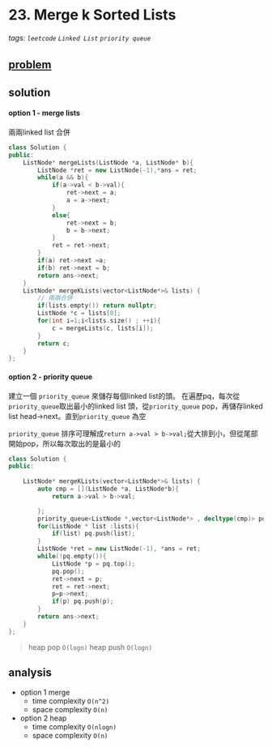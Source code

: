 # 23. Merge k Sorted Lists

###### tags: `leetcode` `Linked List` `priority queue`

## [problem](https://leetcode.com/problems/merge-k-sorted-lists/)

## solution 

#### option 1 - merge lists

兩兩linked list 合併
```c++
class Solution {
public:
    ListNode* mergeLists(ListNode *a, ListNode* b){
        ListNode *ret = new ListNode(-1),*ans = ret;
        while(a && b){
            if(a->val < b->val){
                ret->next = a;
                a = a->next;
            }
            else{
                ret->next = b;
                b = b->next;
            }
            ret = ret->next;
        }
        if(a) ret->next =a;
        if(b) ret->next = b;
        return ans->next;
    }
    ListNode* mergeKLists(vector<ListNode*>& lists) {
        // 兩兩合併
        if(lists.empty()) return nullptr;
        ListNode *c = lists[0];
        for(int i=1;i<lists.size() ; ++i){
            c = mergeLists(c, lists[i]);
        }
        return c;
    }
};
```

#### option 2 - priority queue
建立一個 `priority_queue` 來儲存每個linked list的頭。
在遍歷pq，每次從`priority_queue`取出最小的linked list 頭，從`priority_queue` pop，再儲存linked list head->next。直到`priority_queue` 為空 

`priority_queue` 排序可理解成`return a->val > b->val;`從大排到小，但從尾部開始pop，所以每次取出的是最小的

```c++
class Solution {
public:
    
    ListNode* mergeKLists(vector<ListNode*>& lists) {
        auto cmp = [](ListNode *a, ListNode*b){
            return a->val > b->val;

        };
        priority_queue<ListNode *,vector<ListNode*> , decltype(cmp)> pq(cmp);
        for(ListNode * list :lists){
            if(list) pq.push(list);
        }
        ListNode *ret = new ListNode(-1), *ans = ret;
        while(!pq.empty()){
            ListNode *p = pq.top();
            pq.pop();
            ret->next = p;
            ret = ret->next;
            p=p->next;
            if(p) pq.push(p);
        }
        return ans->next;
    }
};
```

> heap pop `O(logn)`
> heap push `O(logn)`


## analysis 
- option 1 merge
    - time complexity `O(n^2)`
    - space complexity `O(n)`
- option 2 heap
    - time complexity `O(nlogn)`
    - space complexity `O(n)`